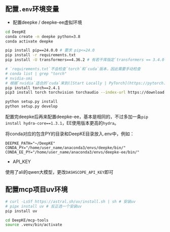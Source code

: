 ## 配置`.env`环境变量

- 配置deepke / deepke-ee虚拟环境

```bash
cd DeepKE
conda create -n deepke python=3.8
conda activate deepke

pip install pip==24.0.0 # 要求 pip<=24.0
pip install -r requirements.txt
pip install -U transformers==4.36.2 # 有若干库指定`transformers == 3.4.0`这个版本，但实际上没法运行

# `requirements.txt`不会检查`torch`和`cuda`版本，因此需要手动检查
# conda list | grep "torch"
# nvidia-smi
# 根据`nvidia`适合的`cuda`来到([Start Locally | PyTorch](https://pytorch.org/get-started/locally/))选择合适的版本下载，例如：
pip install torch==2.4.1
pip3 install torch torchvision torchaudio --index-url https://download.pytorch.org/whl/cu118

python setup.py install
python setup.py develop
```

配置完deepke后再来配置deepke-ee，基本是相同的，不过多加一条`pip install hydra-core==1.3.1`，EE使用版本更高的`hydra`。

将conda对应的包含PY的目录和DeepKE目录放入.env中，例如：

```
DEEPKE_PATH="~/DeepKE"
CONDA_PY="/home/user_name/anaconda3/envs/deepke/bin/"
CONDA_EE_PY="/home/user_name/anaconda3/envs/deepke-ee/bin/"
```

- API_KEY

使用了ali的qwen大模型，更改`DASHSCOPE_API_KEY`即可

## 配置mcp项目uv环境

```bash
# curl -LsSf https://astral.sh/uv/install.sh | sh # 安装uv
# pipx install uv # 反正选一个安装uv
pip install uv

cd DeepKE/mcp-tools
source .venv/bin/activate
```
